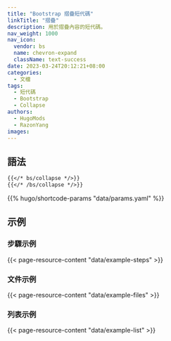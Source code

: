 ```yaml
---
title: "Bootstrap 摺疊短代碼"
linkTitle: "摺疊"
description: 用於摺疊內容的短代碼。
nav_weight: 1000
nav_icon:
  vendor: bs
  name: chevron-expand
  className: text-success
date: 2023-03-24T20:12:21+08:00
categories:
  - 文檔
tags:
  - 短代碼
  - Bootstrap
  - Collapse
authors:
  - HugoMods
  - RazonYang
images:
---
```


## 語法

```markdown
{{</* bs/collapse */>}}
{{</* /bs/collapse */>}}
```

{{% hugo/shortcode-params "data/params.yaml" %}}

## 示例

### 步驟示例

{{< page-resource-content "data/example-steps" >}}

### 文件示例

{{< page-resource-content "data/example-files" >}}

### 列表示例

{{< page-resource-content "data/example-list" >}}
